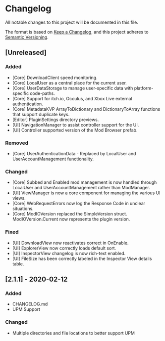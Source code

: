 # Changelog
All notable changes to this project will be documented in this file.

The format is based on [Keep a Changelog](https://keepachangelog.com/en/1.0.0/),
and this project adheres to [Semantic Versioning](https://semver.org/spec/v2.0.0.html).

## [Unreleased]
### Added
- [Core] DownloadClient speed monitoring.
- [Core] LocalUser as a central place for the current user.
- [Core] UserDataStorage to manage user-specific data with platform-specific code-paths.
- [Core] Support for itch.io, Occulus, and Xbox Live external authentication.
- [Core] MetadataKVP ArrayToDictionary and DictionaryToArray functions that support duplicate keys.
- [Editor] PluginSettings directory previews.
- [UI] NavigationManager to assist controller support for the UI.
- [UI] Controller supported version of the Mod Browser prefab.

### Removed
- [Core] UserAuthenticationData - Replaced by LocalUser and UserAccountManagement functionality.

### Changed
- [Core] Subbed and Enabled mod management is now handled through LocalUser and UserAccountManagement rather than ModManager.
- [UI] ViewManager is now a core component for managing the various UI views.
- [Core] WebRequestErrors now log the Response Code in unclear situations.
- [Core] ModIOVersion replaced the SimpleVersion struct. ModIOVersion.Current now represents the plugin version.

### Fixed
- [UI] DownloadView now reactivates correct in OnEnable.
- [UI] ExplorerView now correctly loads default sort.
- [UI] InspectorView changelog is now rich-text enabled.
- [UI] FileSize has been correctly labeled in the Inspector View details table.

## [2.1.1] - 2020-02-12
### Added
- CHANGELOG.md
- UPM Support

### Changed
- Multiple directories and file locations to better support UPM

